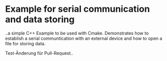 # Example for serial communication and data storing

..a simple C++ Example to be used with Cmake. Demonstrates how to
establish a serial communtication with an external device and how to open a file for storing data.

Test-Änderung für Pull-Request..